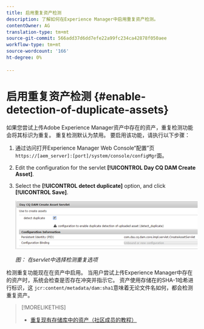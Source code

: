 ```yaml
---
title: 启用重复资产检测
description: 了解如何在Experience Manager中启用重复资产检测。
contentOwner: AG
translation-type: tm+mt
source-git-commit: 566add37d6dd7efe22a99fc234ca42878f050aee
workflow-type: tm+mt
source-wordcount: '166'
ht-degree: 0%

---
```



# 启用重复资产检测 {#enable-detection-of-duplicate-assets}

如果您尝试上传Adobe Experience Manager资产中存在的资产，重复检测功能会将其标识为重复。 重复检测默认为禁用。 要启用该功能，请执行以下步骤：

1. 通过访问打开Experience Manager Web Console“配置”页 `https://[aem_server]:[port]/system/console/configMgr`面。
1. Edit the configuration for the servlet **[!UICONTROL Day CQ DAM Create Asset]**.
1. Select the **[!UICONTROL detect duplicate]** option, and click **[!UICONTROL Save]**.

   ![在servlet中选择检测重复选项](assets/chlimage_1-377.png)

   *图： 在servlet中选择检测重复选项*

检测重复功能现在在资产中启用。 当用户尝试上传Experience Manager中存在的资产时，系统会检查是否存在冲突并指示它。 资产使用存储在的SHA-1哈希进行标识，这 `jcr:content/metadata/dam:sha1`意味着无论文件名如何，都会检测重复资产。

>[!MORELIKETHIS]
>
>* [重复现有存储库中的资产（社区成员的教程）](https://experience-aem.blogspot.com/2019/06/aem-65-find-duplicate-assets-binaries-in-existing-repository.html)

